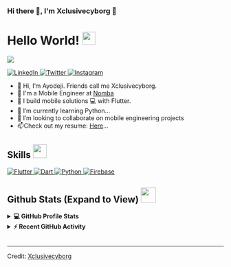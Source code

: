 ### Hi there 👋, I'm Xclusivecyborg 🦁

<h1> Hello World! <img src = "https://raw.githubusercontent.com/MartinHeinz/MartinHeinz/master/wave.gif" width = 30px> </h1>
<p align='center'>
</p>

<p>
  <a href="https://github.com/DenverCoder1/readme-typing-svg"><img src="https://readme-typing-svg.herokuapp.com?&font=IBM+Plex+Sans&color=abcde&size=22&lines=Welcome+to+my+GitHub+Profile!;I+am+a+child+of+GOD;I+am+a+Mobile+Engineer;I+dance+when+I'm+not+coding" /></a>
</p>

   <a href="https://www.linkedin.com/in/ayodeji-ogundairo-a5b4a6201/" target="_blank">
    <img alt="LinkedIn" src="https://img.shields.io/badge/LinkedIn-0077B5?style=for-the-badge&logo=linkedin&logoColor=white">
  </a>   
   <a href="https://www.twitter.com/xclusivecyborg" target="_blank">
    <img alt="Twitter" src="https://img.shields.io/badge/Twitter-20BEFF?style=for-the-badge&logo=twitter&logoColor=white">
  </a>  
  <a href="https://www.instagram.com/xclusivecyborg" target="_blank">
    <img alt="Instagram" src="https://img.shields.io/badge/Instagram-C13584?style=for-the-badge&logo=instagram&logoColor=white">
  </a>  

- 👋 Hi, I’m Ayodeji. Friends call me Xclusivecyborg.
- 💼 I'm a Mobile Engineer at [Nomba](https://nomba.com/)
- 👯 I build mobile solutions 💻 with Flutter.
- 🌱 I’m currently learning Python...
- 👯 I’m looking to collaborate on mobile engineering projects
- 📫Check out my resume: [Here](https://docs.google.com/document/d/1B2mxS2yRezJGUvSQGIeyLPMWeeOCYPW1/edit?usp=sharing&ouid=110970333714634235869&rtpof=true&sd=true)...

<h2> Skills <img src = "https://media2.giphy.com/media/QssGEmpkyEOhBCb7e1/giphy.gif?cid=ecf05e47a0n3gi1bfqntqmob8g9aid1oyj2wr3ds3mg700bl&rid=giphy.gif" width = 32px> </h2>
<a href="https://www.flutter.dev" target="_blank"> 
    <img alt="Flutter" src="https://img.shields.io/badge/Flutter-08589c?style=for-the-badge&logo=flutter&logoColor=white">
  </a>
   <a href="https://dart.dev/" target="_blank">
    <img alt="Dart" src="https://img.shields.io/badge/Dart-F37626.svg?&style=for-the-badge&logo=dart&logoColor=white">
  </a>

   <a href="https://www.python.org/" target="_blank">
    <img alt="Python" src="https://img.shields.io/badge/Python-F567890.svg?&style=for-the-badge&logo=dart&logoColor=white">
  </a>
<a href="https://www.firebase.dev/"><img alt="Firebase" src="https://img.shields.io/badge/Firebase-430098?style=for-the-badge&logo=firebase&logoColor=white"></a>

<h2> Github Stats (Expand to View) <img src = "https://i.pinimg.com/originals/65/c4/f4/65c4f452571be1261e9c623f7da488ac.gif" width = 35px> </h2>

<details> 
  <summary><b>💻 GitHub Profile Stats</b></summary>
  <br/>
  <p align="center">
    <a href="https://github.com/xclusivecyborg/github-readme-stats"><img alt="Xclusivecyborg's Github Stats" src="https://github-readme-stats.vercel.app/api?username=xclusivecyborg&show_icons=true&count_private=true&theme=algolia" height="192px"/></a>
<br/>
  &nbsp;
	  <img src="https://github-readme-stats.vercel.app/api/top-langs?username=xclusivecyborg&show_icons=true&locale=en&layout=compact&theme=algolia" alt="xclusivecyborg" height="192px"/>
  <br/>
  </p>
</details>


<details>
  <summary><b>⚡ Recent GitHub Activity</b></summary>
  <br/>
   <a href="https://github.com/xclusivecyborg"><img alt="Xclusivecyborg's Activity Graph" src="https://activity-graph.herokuapp.com/graph?username=xclusivecyborg&custom_title=Xclusivecyborg's%20Contribution%20Graph&theme=react-dark" /></a>
  <br/>

</details>

<br/>

----------------------------------------------------------------------
Credit: [Xclusivecyborg](https://github.com/xclusivecyborg)
